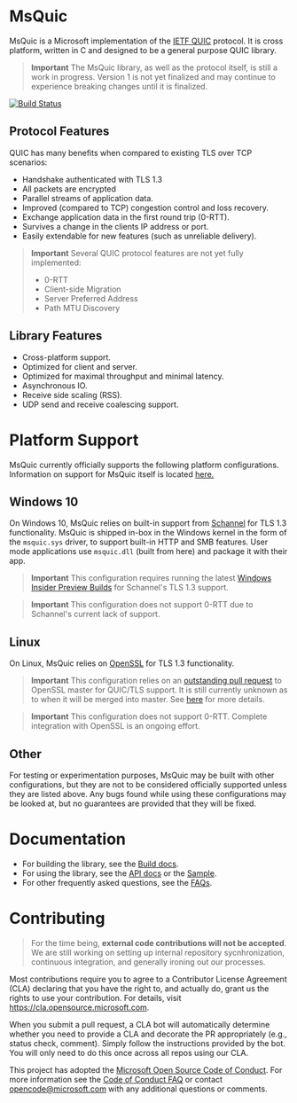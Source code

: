 MsQuic
======

MsQuic is a Microsoft implementation of the [IETF QUIC](https://tools.ietf.org/html/draft-ietf-quic-transport)
protocol. It is cross platform, written in C and designed to be a general purpose QUIC library.

> **Important** The MsQuic library, as well as the protocol itself, is still a work in progress. Version 1 is not yet finalized and may continue to experience breaking changes until it is finalized.

[![Build Status](https://microsoft.visualstudio.com/OS/_apis/build/status/microsoft.msquic?branchName=master)](https://microsoft.visualstudio.com/OS/_build/latest?definitionId=45975&branchName=master)

## Protocol Features

QUIC has many benefits when compared to existing TLS over TCP scenarios:

  * Handshake authenticated with TLS 1.3
  * All packets are encrypted
  * Parallel streams of application data.
  * Improved (compared to TCP) congestion control and loss recovery.
  * Exchange application data in the first round trip (0-RTT).
  * Survives a change in the clients IP address or port.
  * Easily extendable for new features (such as unreliable delivery).

> **Important** Several QUIC protocol features are not yet fully implemented:
>
>  * 0-RTT
>  * Client-side Migration
>  * Server Preferred Address
>  * Path MTU Discovery

## Library Features

  * Cross-platform support.
  * Optimized for client and server.
  * Optimized for maximal throughput and minimal latency.
  * Asynchronous IO.
  * Receive side scaling (RSS).
  * UDP send and receive coalescing support.

# Platform Support

MsQuic currently officially supports the following platform configurations.
Information on support for MsQuic itself is located [here.](./docs/Support.md)

## Windows 10

On Windows 10, MsQuic relies on built-in support from [Schannel](https://docs.microsoft.com/en-us/windows/win32/com/schannel) for TLS 1.3 functionality. MsQuic is shipped in-box in the Windows kernel in the form of the `msquic.sys` driver, to support built-in HTTP and SMB features. User mode applications use `msquic.dll` (built from here) and package it with their app.

> **Important** This configuration requires running the latest [Windows Insider Preview Builds](https://insider.windows.com/en-us/) for Schannel's TLS 1.3 support.

> **Important** This configuration does not support 0-RTT due to Schannel's current lack of support.

## Linux

On Linux, MsQuic relies on [OpenSSL](https://www.openssl.org/) for TLS 1.3 functionality.

> **Important** This configuration relies on an [outstanding pull request](https://github.com/openssl/openssl/pull/8797) to OpenSSL master for QUIC/TLS support. It is still currently unknown as to when it will be merged into master. See [here](https://www.openssl.org/blog/blog/2020/02/17/QUIC-and-OpenSSL/) for more details.

> **Important** This configuration does not support 0-RTT. Complete integration with OpenSSL is an ongoing effort.

## Other

For testing or experimentation purposes, MsQuic may be built with other configurations, but they are not to be considered officially supported unless they are listed above. Any bugs found while using these configurations may be looked at, but no guarantees are provided that they will be fixed.

# Documentation

  * For building the library, see the [Build docs](./docs/BUILD.md).
  * For using the library, see the [API docs](./docs/API.md) or the [Sample](./src/tools/sample/sample.cpp).
  * For other frequently asked questions, see the [FAQs](./docs/FAQ.md).

# Contributing

> For the time being, **external code contributions will not be accepted**. We are still
working on setting up internal repository sycnhronization, continuous integration,
and generally ironing out our processes.

Most contributions require you to agree to a Contributor License Agreement (CLA)
declaring that you have the right to, and actually do, grant us the rights to use
your contribution. For details, visit https://cla.opensource.microsoft.com.

When you submit a pull request, a CLA bot will automatically determine whether you
need to provide a CLA and decorate the PR appropriately (e.g., status check, comment).
Simply follow the instructions provided by the bot. You will only need to do this
once across all repos using our CLA.

This project has adopted the [Microsoft Open Source Code of Conduct](https://opensource.microsoft.com/codeofconduct/).
For more information see the [Code of Conduct FAQ](https://opensource.microsoft.com/codeofconduct/faq/) or
contact [opencode@microsoft.com](mailto:opencode@microsoft.com) with any additional questions or comments.
